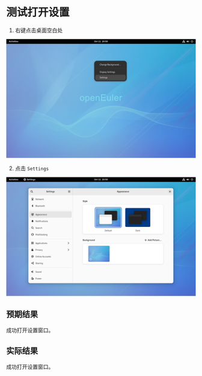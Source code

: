 # 测试打开设置

1. 右键点击桌面空白处

![](img/settings-0.png)

2. 点击 `Settings`

![](img/settings-1.png)

## 预期结果

成功打开设置窗口。

## 实际结果

成功打开设置窗口。